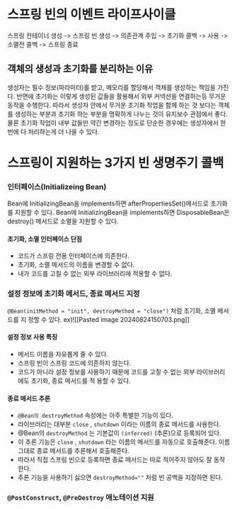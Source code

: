 # 스프링 빈의 이벤트 라이프사이클
스프링 컨테이너 생성 -> 스프링 빈 생성 -> 의존관계 주입 -> 초기화 콜백 -> 사용 -> 소멸전 콜백 -> 스프링 종료

## 객체의 생성과 초기화를 분리하는 이유
생성자는 필수 정보(파라미터)를 받고, 메모리를 할당해서 객체를 생성하는 책임을 가진다. 반면에 초기화는 이렇게 생성된 값들을 활용해서 외부 커넥션을 연결하는등 무거운 동작을 수행한다.
따라서 생성자 안에서 무거운 초기화 작업을 함께 하는 것 보다는 객체를 생성하는 부분과 초기화 하는 부분을 명확하게 나누는 것이 유지보수 관점에서 좋다. 물론 초기화 작업이 내부 값들만 약간 변경하는 정도로 단순한 경우에는 생성자에서 한번에 다 처리하는게 더 나을 수 있다.

# 스프링이 지원하는 3가지 빈 생명주기 콜백
### 인터페이스(Initializeing Bean)
Bean에 InitializingBean을 implements하면 afterPropertiesSet()메서드로 초기화를 지원할 수 있다.
Bean에 InitializingBean을 implements하면 DisposableBean은 destroy() 메서드로 소멸을 지원할 수 있다.

#### 초기화, 소멸 인터페이스 단점
- 코드가 스프링 전용 인터페이스에 의존한다.
- 초기화, 소멸 메서드의 이름을 변경할 수 없다.
- 내가 코드를 고칠 수 없는 외부 라이브러리에 적용할 수 없다.
### 설정 정보에 초기화 메서드, 종료 메서드 지정
  `@Bean(initMethod = "init", destroyMethod = "close")` 처럼 초기화, 소멸 메서드를 지
정할 수 있다.
ex)![[Pasted image 20240824150703.png]]

#### 설정 정보 사용 특징
- 메서드 이름을 자유롭게 줄 수 있다.
- 스프링 빈이 스프링 코드에 의존하지 않는다.
- 코드가 아니라 설정 정보를 사용하기 때문에 코드를 고칠 수 없는 외부 라이브러리에도 초기화, 종료 메서드를 적 용할 수 있다.
#### 종료 메서드 추론
- `@Bean의 destroyMethod` 속성에는 아주 특별한 기능이 있다.
- 라이브러리는 대부분 `close` , `shutdown` 이라는 이름의 종료 메서드를 사용한다.
- @Bean의 `destroyMethod` 는 기본값이 `(inferred)` (추론)으로 등록되어 있다.
- 이 추론 기능은 `close` , `shutdown` 라는 이름의 메서드를 자동으로 호출해준다. 이름 그대로 종료 메서드를 추론해서 호출해준다.
- 따라서 직접 스프링 빈으로 등록하면 종료 메서드는 따로 적어주지 않아도 잘 동작한다.
- 추론 기능을 사용하기 싫으면 `destroyMethod=""` 처럼 빈 공백을 지정하면 된다.

### `@PostConstruct`, `@PreDestroy` 애노테이션 지원

